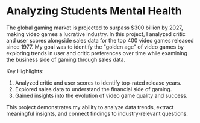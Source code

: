 # Analyzing Students Mental Health
The global gaming market is projected to surpass $300 billion by 2027, making video games a lucrative industry. In this project, I analyzed critic and user scores alongside sales data for the top 400 video games released since 1977. My goal was to identify the "golden age" of video games by exploring trends in user and critic preferences over time while examining the business side of gaming through sales data.

Key Highlights:

1. Analyzed critic and user scores to identify top-rated release years.
2. Explored sales data to understand the financial side of gaming.
3. Gained insights into the evolution of video game quality and success.

This project demonstrates my ability to analyze data trends, extract meaningful insights, and connect findings to industry-relevant questions.
